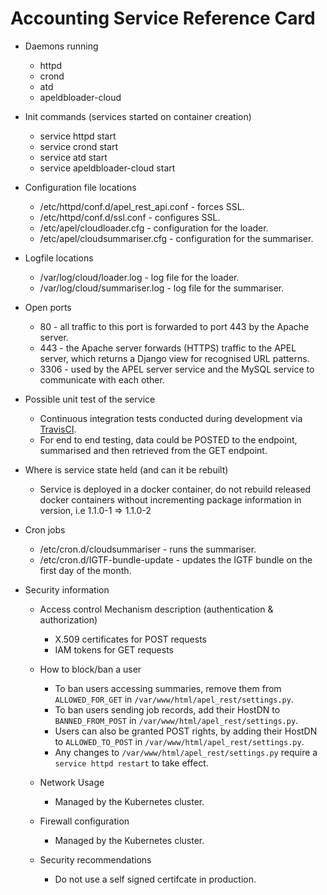 # Accounting Service Reference Card

* Daemons running
  * httpd
  * crond
  * atd
  * apeldbloader-cloud

* Init commands (services started on container creation)
  * service httpd start
  * service crond start
  * service atd start
  * service apeldbloader-cloud start

* Configuration file locations
  * /etc/httpd/conf.d/apel_rest_api.conf - forces SSL.
  * /etc/httpd/conf.d/ssl.conf - configures SSL.
  * /etc/apel/cloudloader.cfg - configuration for the loader.
  * /etc/apel/cloudsummariser.cfg - configuration for the summariser.

* Logfile locations
  * /var/log/cloud/loader.log - log file for the loader.
  * /var/log/cloud/summariser.log - log file for the summariser.

* Open ports
  * 80 - all traffic to this port is forwarded to port 443 by the Apache server.
  * 443 - the Apache server forwards (HTTPS) traffic to the APEL server, which returns a Django view for recognised URL patterns.
  * 3306 - used by the APEL server service and the MySQL service to communicate with each other.

* Possible unit test of the service
  * Continuous integration tests conducted during development via [TravisCI](https://travis-ci.org/apel/rest).
  * For end to end testing, data could be POSTED to the endpoint, summarised and then retrieved from the GET endpoint.

* Where is service state held (and can it be rebuilt)
  * Service is deployed in a docker container, do not rebuild released docker containers without incrementing package information in version, i.e 1.1.0-1 => 1.1.0-2

* Cron jobs
  * /etc/cron.d/cloudsummariser - runs the summariser.
  * /etc/cron.d/IGTF-bundle-update - updates the IGTF bundle on the first day of the month.

* Security information
  * Access control Mechanism description (authentication & authorization)
    * X.509 certificates for POST requests
    * IAM tokens for GET requests
  
  * How to block/ban a user
    * To ban users accessing summaries, remove them from `ALLOWED_FOR_GET` in `/var/www/html/apel_rest/settings.py`.
    * To ban users sending job records, add their HostDN to `BANNED_FROM_POST` in `/var/www/html/apel_rest/settings.py`.
    * Users can also be granted POST rights, by adding their HostDN to `ALLOWED_TO_POST` in `/var/www/html/apel_rest/settings.py`.
    * Any changes to `/var/www/html/apel_rest/settings.py` require a `service httpd restart` to take effect.
 
  * Network Usage
    * Managed by the Kubernetes cluster.
  
  * Firewall configuration
    * Managed by the Kubernetes cluster.
    
  * Security recommendations
    * Do not use a self signed certifcate in production.
